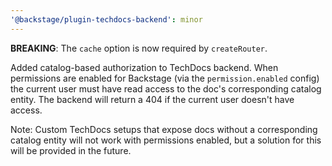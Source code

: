 ```yaml
---
'@backstage/plugin-techdocs-backend': minor
---
```


**BREAKING**: The `cache` option is now required by `createRouter`.

Added catalog-based authorization to TechDocs backend. When permissions are enabled for Backstage (via the `permission.enabled` config) the current user must have read access to the doc's corresponding catalog entity. The backend will return a 404 if the current user doesn't have access.

Note: Custom TechDocs setups that expose docs without a corresponding catalog entity will not work with permissions enabled, but a solution for this will be provided in the future.
